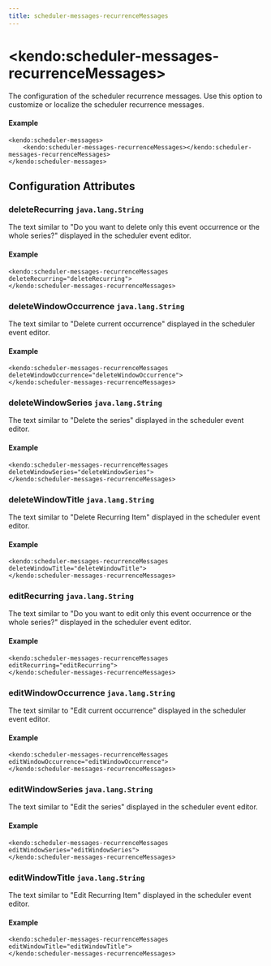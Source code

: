 ```yaml
---
title: scheduler-messages-recurrenceMessages
---
```


# \<kendo:scheduler-messages-recurrenceMessages\>

The configuration of the scheduler recurrence messages. Use this option to customize or localize the scheduler recurrence messages.

#### Example
    <kendo:scheduler-messages>
        <kendo:scheduler-messages-recurrenceMessages></kendo:scheduler-messages-recurrenceMessages>
    </kendo:scheduler-messages>

## Configuration Attributes

### deleteRecurring `java.lang.String`

The text similar to "Do you want to delete only this event occurrence or the whole series?" displayed in the scheduler event editor.

#### Example
    <kendo:scheduler-messages-recurrenceMessages deleteRecurring="deleteRecurring">
    </kendo:scheduler-messages-recurrenceMessages>

### deleteWindowOccurrence `java.lang.String`

The text similar to "Delete current occurrence" displayed in the scheduler event editor.

#### Example
    <kendo:scheduler-messages-recurrenceMessages deleteWindowOccurrence="deleteWindowOccurrence">
    </kendo:scheduler-messages-recurrenceMessages>

### deleteWindowSeries `java.lang.String`

The text similar to "Delete the series" displayed in the scheduler event editor.

#### Example
    <kendo:scheduler-messages-recurrenceMessages deleteWindowSeries="deleteWindowSeries">
    </kendo:scheduler-messages-recurrenceMessages>

### deleteWindowTitle `java.lang.String`

The text similar to "Delete Recurring Item" displayed in the scheduler event editor.

#### Example
    <kendo:scheduler-messages-recurrenceMessages deleteWindowTitle="deleteWindowTitle">
    </kendo:scheduler-messages-recurrenceMessages>

### editRecurring `java.lang.String`

The text similar to "Do you want to edit only this event occurrence or the whole series?" displayed in the scheduler event editor.

#### Example
    <kendo:scheduler-messages-recurrenceMessages editRecurring="editRecurring">
    </kendo:scheduler-messages-recurrenceMessages>

### editWindowOccurrence `java.lang.String`

The text similar to "Edit current occurrence" displayed in the scheduler event editor.

#### Example
    <kendo:scheduler-messages-recurrenceMessages editWindowOccurrence="editWindowOccurrence">
    </kendo:scheduler-messages-recurrenceMessages>

### editWindowSeries `java.lang.String`

The text similar to "Edit the series" displayed in the scheduler event editor.

#### Example
    <kendo:scheduler-messages-recurrenceMessages editWindowSeries="editWindowSeries">
    </kendo:scheduler-messages-recurrenceMessages>

### editWindowTitle `java.lang.String`

The text similar to "Edit Recurring Item" displayed in the scheduler event editor.

#### Example
    <kendo:scheduler-messages-recurrenceMessages editWindowTitle="editWindowTitle">
    </kendo:scheduler-messages-recurrenceMessages>

